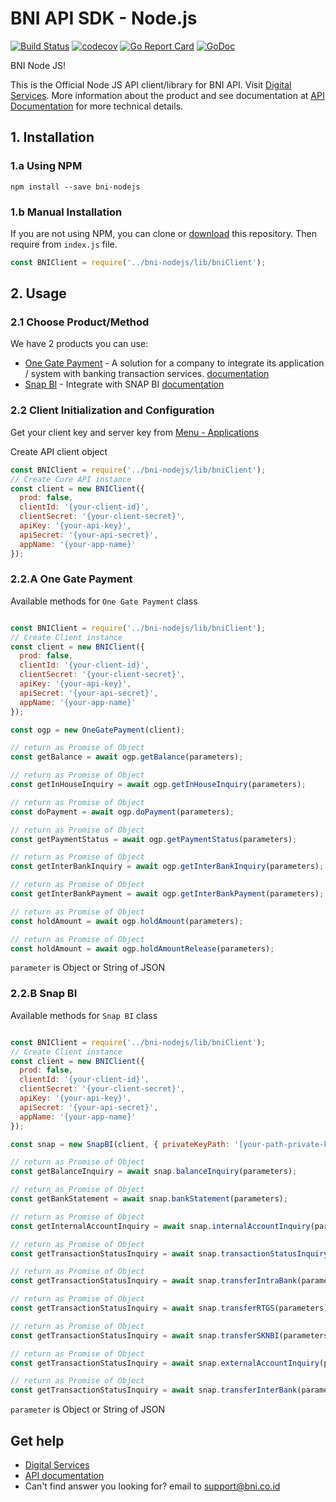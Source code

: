 BNI API SDK - Node.js
===============
[![Build Status](https://github.com/gin-gonic/gin/workflows/Run%20Tests/badge.svg?branch=master)](https://github.com/gin-gonic/gin/actions?query=branch%3Amaster)
[![codecov](https://codecov.io/gh/gin-gonic/gin/branch/master/graph/badge.svg)](https://codecov.io/gh/gin-gonic/gin)
[![Go Report Card](https://goreportcard.com/badge/github.com/gin-gonic/gin)](https://goreportcard.com/report/github.com/gin-gonic/gin)
[![GoDoc](https://pkg.go.dev/badge/github.com/gin-gonic/gin?status.svg)](https://pkg.go.dev/github.com/gin-gonic/gin?tab=doc)

BNI Node JS! 

This is the Official Node JS API client/library for BNI API. Visit [Digital Services](https://digitalservices.bni.co.id/en/). More information about the product and see documentation at [API Documentation](https://digitalservices.bni.co.id/documentation/public/en) for more technical details.

## 1. Installation

### 1.a Using NPM

```
npm install --save bni-nodejs
```

### 1.b Manual Installation

If you are not using NPM, you can clone or [download](https://github.com/bni-api/bni-nodejs/archive/refs/heads/main.zip) this repository.
Then require from `index.js` file.

```javascript
const BNIClient = require('../bni-nodejs/lib/bniClient');
```

## 2. Usage

### 2.1 Choose Product/Method

We have 2 products you can use:
- [One Gate Payment](#22A-snap) - A solution for a company to integrate its application / system with banking transaction services. [documentation](https://digitalservices.bni.co.id/en/api-one-gate-payment)
- [Snap BI](#22B-snap-redirect) - Integrate with SNAP BI [documentation](https://digitalservices.bni.co.id/en/api-one-gate-payment)


### 2.2 Client Initialization and Configuration

Get your client key and server key from [Menu - Applications](https://digitalservices.bni.co.id/en/profile-menu/apps)

Create API client object

```javascript
const BNIClient = require('../bni-nodejs/lib/bniClient');
// Create Core API instance
const client = new BNIClient({
  prod: false,
  clientId: '{your-client-id}',
  clientSecret: '{your-client-secret}',
  apiKey: '{your-api-key}',
  apiSecret: '{your-api-secret}',
  appName: '{your-app-name}'
});
```

### 2.2.A One Gate Payment

Available methods for `One Gate Payment` class
```javascript

const BNIClient = require('../bni-nodejs/lib/bniClient');
// Create Client instance
const client = new BNIClient({
  prod: false,
  clientId: '{your-client-id}',
  clientSecret: '{your-client-secret}',
  apiKey: '{your-api-key}',
  apiSecret: '{your-api-secret}',
  appName: '{your-app-name}'
});

const ogp = new OneGatePayment(client);

// return as Promise of Object
const getBalance = await ogp.getBalance(parameters);

// return as Promise of Object
const getInHouseInquiry = await ogp.getInHouseInquiry(parameters);

// return as Promise of Object
const doPayment = await ogp.doPayment(parameters);

// return as Promise of Object
const getPaymentStatus = await ogp.getPaymentStatus(parameters);

// return as Promise of Object
const getInterBankInquiry = await ogp.getInterBankInquiry(parameters);

// return as Promise of Object
const getInterBankPayment = await ogp.getInterBankPayment(parameters);

// return as Promise of Object
const holdAmount = await ogp.holdAmount(parameters);

// return as Promise of Object
const holdAmount = await ogp.holdAmountRelease(parameters);

```
`parameter` is Object or String of JSON

### 2.2.B Snap BI

Available methods for `Snap BI` class
```javascript

const BNIClient = require('../bni-nodejs/lib/bniClient');
// Create Client instance
const client = new BNIClient({
  prod: false,
  clientId: '{your-client-id}',
  clientSecret: '{your-client-secret}',
  apiKey: '{your-api-key}',
  apiSecret: '{your-api-secret}',
  appName: '{your-app-name}'
});

const snap = new SnapBI(client, { privateKeyPath: '[your-path-private-key]', channelId: '{your-channel-id}' });

// return as Promise of Object
const getBalanceInquiry = await snap.balanceInquiry(parameters);

// return as Promise of Object
const getBankStatement = await snap.bankStatement(parameters);

// return as Promise of Object
const getInternalAccountInquiry = await snap.internalAccountInquiry(parameters);

// return as Promise of Object
const getTransactionStatusInquiry = await snap.transactionStatusInquiry(parameters);

// return as Promise of Object
const getTransactionStatusInquiry = await snap.transferIntraBank(parameters);

// return as Promise of Object
const getTransactionStatusInquiry = await snap.transferRTGS(parameters);

// return as Promise of Object
const getTransactionStatusInquiry = await snap.transferSKNBI(parameters);

// return as Promise of Object
const getTransactionStatusInquiry = await snap.externalAccountInquiry(parameters);

// return as Promise of Object
const getTransactionStatusInquiry = await snap.transferInterBank(parameters);

```
`parameter` is Object or String of JSON

## Get help

* [Digital Services](https://digitalservices.bni.co.id/en/)
* [API documentation](https://digitalservices.bni.co.id/documentation/public/en)
* Can't find answer you looking for? email to [support@bni.co.id](mailto:support@bni.co.id)